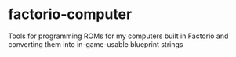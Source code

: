 # factorio-computer
Tools for programming ROMs for my computers built in Factorio and converting them into in-game-usable blueprint strings
